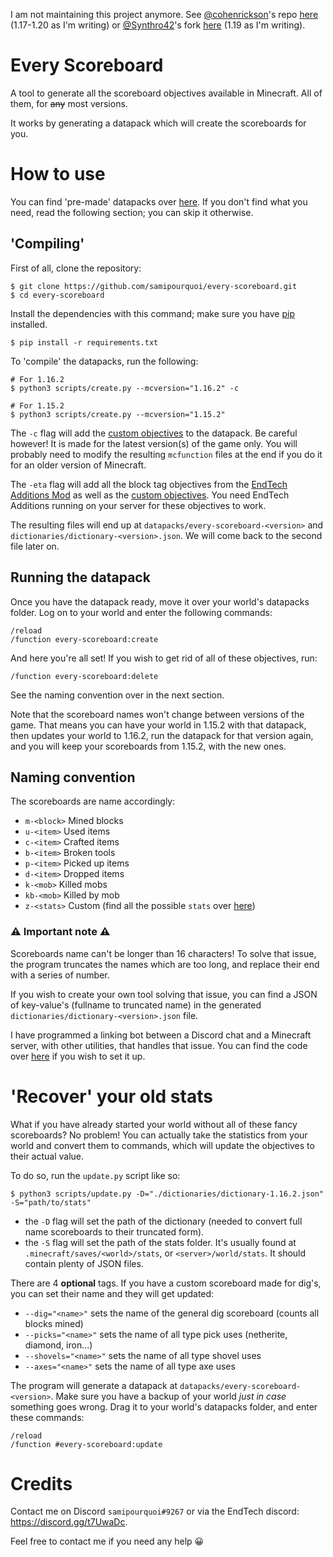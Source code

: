 I am not maintaining this project anymore.
See [@cohenrickson](https://github.com/cohenerickson)'s repo [here](https://github.com/cohenerickson/Every-Scoreboard) (1.17-1.20 as I'm writing) or [@Synthro42](https://github.com/Syntro42)'s fork [here](https://github.com/Syntro42/every-scoreboard) (1.19 as I'm writing).

# Every Scoreboard

A tool to generate all the scoreboard objectives available in Minecraft. 
All of them, for ~~any~~ most versions.

It works by generating a datapack which will create the scoreboards for you.

# How to use

You can find 'pre-made' datapacks over [here](https://github.com/samipourquoi/every-scoreboard/tags).
If you don't find what you need, read the following section; you can skip it otherwise.

## 'Compiling'

First of all, clone the repository: 
```shell script
$ git clone https://github.com/samipourquoi/every-scoreboard.git
$ cd every-scoreboard
```

Install the dependencies with this command; 
make sure you have [pip](https://pip.pypa.io/en/stable/installing/) installed. 
```shell script
$ pip install -r requirements.txt
```

To 'compile' the datapacks, run the following:
```shell script
# For 1.16.2
$ python3 scripts/create.py --mcversion="1.16.2" -c

# For 1.15.2
$ python3 scripts/create.py --mcversion="1.15.2"
```
The `-c` flag will add the [custom objectives](https://minecraft.gamepedia.com/Statistics#List_of_custom_statistic_names)
to the datapack. Be careful however! It is made for the latest version(s) of the game only.
You will probably need to modify the resulting `mcfunction` files at the end if you
do it for an older version of Minecraft.

The `-eta` flag will add all the block tag objectives from the [EndTech Additions Mod](https://github.com/samipourquoi/endtech-additions)
as well as the [custom objectives](https://minecraft.gamepedia.com/Statistics#List_of_custom_statistic_names). You need EndTech Additions
running on your server for these objectives to work.

The resulting files will end up at `datapacks/every-scoreboard-<version>` and `dictionaries/dictionary-<version>.json`.
We will come back to the second file later on.

## Running the datapack

Once you have the datapack ready, move it over your world's datapacks folder. Log on to your world and enter the following commands:
```
/reload
/function every-scoreboard:create
```

And here you're all set! If you wish to get rid of all of these objectives, run:
```
/function every-scoreboard:delete
```

See the naming convention over in the next section. 

Note that the scoreboard names won't change between versions of the game.
That means you can have your world in 1.15.2 with that datapack, then updates your world to 1.16.2, run the datapack
for that version again, and you will keep your scoreboards from 1.15.2, with the new ones. 

## Naming convention

The scoreboards are name accordingly:
- `m-<block>` Mined blocks
- `u-<item>` Used items
- `c-<item>` Crafted items
- `b-<item>` Broken tools
- `p-<item>` Picked up items
- `d-<item>` Dropped items
- `k-<mob>` Killed mobs
- `kb-<mob>` Killed by mob
- `z-<stats>` Custom (find all the possible `stats` over [here](https://minecraft.gamepedia.com/Statistics#List_of_custom_statistic_names))

### ⚠️ Important note ⚠️

Scoreboards name can't be longer than 16 characters! To solve that issue, the program truncates the names which are too
long, and replace their end with a series of number. 

If you wish to create your own tool solving that issue, you can find
a JSON of key-value's (fullname to truncated name) in the generated `dictionaries/dictionary-<version>.json` file.

I have programmed a linking bot between a Discord chat and a Minecraft server, with other utilities, that handles that
issue. You can find the code over [here](https://github.com/samipourquoi/endbot) if you wish to set it up.

# 'Recover' your old stats

What if you have already started your world without all of these fancy scoreboards? No problem!
You can actually take the statistics from your world and convert them to commands, which will update the
objectives to their actual value.

To do so, run the `update.py` script like so:
```shell script
$ python3 scripts/update.py -D="./dictionaries/dictionary-1.16.2.json" -S="path/to/stats"
```

- the `-D` flag will set the path of the dictionary (needed to convert full name scoreboards to their truncated form).
- the `-S` flag will set the path of the stats folder. It's usually found at `.minecraft/saves/<world>/stats`, or
`<server>/world/stats`. It should contain plenty of JSON files.

There are 4 __optional__ tags. If you have a custom scoreboard made for dig's, you can set their name and they will get updated:
- `--dig="<name>"` sets the name of the general dig scoreboard (counts all blocks mined)
- `--picks="<name>"` sets the name of all type pick uses (netherite, diamond, iron...)
- `--shovels="<name>"` sets the name of all type shovel uses 
- `--axes="<name>"` sets the name of all type axe uses

The program will generate a datapack at `datapacks/every-scoreboard-<version>`. Make sure you have a backup of your
world *just in case* something goes wrong. Drag it to your world's datapacks folder,
and enter these commands:
```
/reload
/function #every-scoreboard:update
```

# Credits
Contact me on Discord `samipourquoi#9267` or via the EndTech discord: https://discord.gg/t7UwaDc.

Feel free to contact me if you need any help 😀

